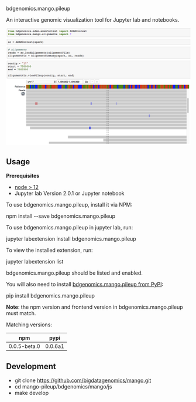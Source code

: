 bdgenomics.mango.pileup

An interactive genomic visualization tool for Jupyter lab and notebooks.

![reads screenshot](./images/mangoPython_reads.png)

## Usage

**Prerequisites**
- [node > 12](http://nodejs.org/)
- Jupyter lab Version 2.0.1 or Jupyter notebook

To use bdgenomics.mango.pileup, install it via NPM:

  npm install --save bdgenomics.mango.pileup

To use bdgenomics.mango.pileup in jupyter lab, run:

  jupyter labextension install bdgenomics.mango.pileup

To view the installed extension, run:

  jupyter labextension list

bdgenomics.mango.pileup should be listed and enabled.

You will also need to install [bdgenomics.mango.pileup from PyPI](https://bdg-mango.readthedocs.io/en/latest/jupyterWidgets/usage.html):

  pip install bdgenomics.mango.pileup

**Note**: the npm version and frontend version in bdgenomics.mango.pileup must match.

Matching versions:

| npm          | pypi    |
|--------------|---------|
| 0.0.5-beta.0 | 0.0.6a1 |


## Development

- git clone https://github.com/bigdatagenomics/mango.git
- cd mango-pileup/bdgenomics/mango/js
- make develop
